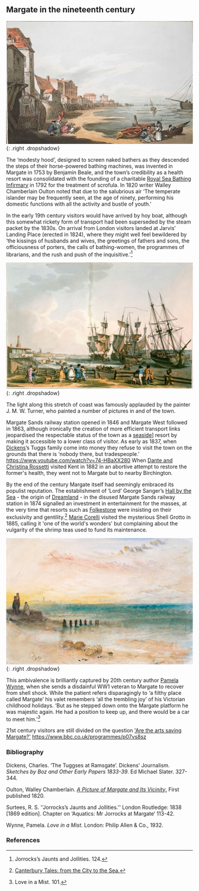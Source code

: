 <param ve-config style="article">

## Margate in the nineteenth century

![A view at Margate - ©The British Library Board](images/AViewatMargatemaps_k_top_17_4_d.jpg){: .right .dropshadow} 

The ‘modesty hood’, designed to screen naked bathers as they descended the steps of their horse-powered bathing machines, was invented in Margate in 1753 by Benjamin Beale, and the town’s credibility as a health resort was consolidated with the founding of a charitable [Royal Sea Bathing Infirmary](http://glorious-and-unknown.co.uk/margate-royal-sea-bathing-infirmary/) in 1792 for the treatment of scrofula. In 1820 writer Walley Chamberlain Oulton noted that due to the salubrious air ‘The temperate islander may be frequently seen, at the age of ninety, performing his domestic functions with all the activity and bustle of youth.’ 

In the early 19th century visitors would have arrived by hoy boat, although this somewhat rickety form of transport had been superseded by the steam packet by the 1830s. On arrival from London visitors landed at Jarvis’ Landing Place (erected in 1824), where they might well feel bewildered by ‘the kissings of husbands and wives, the greetings of fathers and sons, the officiousness of porters, the calls of bathing-women, the programmes of librarians, and the rush and push of the inquisitive.’[^ref1]

![Margate from the Parade - ©The British Library Board c11802-06 / Maps K.Top.17.4.e.](images/Margatefromtheparade.JPG){: .right .dropshadow}

The light along this stretch of coast was famously applauded by the painter J. M. W. Turner, who painted a number of pictures in and of the town.

Margate Sands railway station opened in 1846 and Margate West followed in 1863, although ironically the creation of more efficient transport links jeopardised the respectable status of the town as a [seaside](/19c/19c-seaside)] resort by making it accessible to a lower class of visitor. As early as 1837, when [Dickens](/dickens/dickens-biographyDickens)’s Tuggs family come into money they refuse to visit the town on the grounds that there is ‘nobody there, but tradespeople.’  https://www.youtube.com/watch?v=74-HBaXX280 When [Dante and Christina Rossetti](/19c/19c-rossetti-biographyDante_Christina_Rossetti) visited Kent in 1882 in an abortive attempt to restore the former's health, they went not to Margate but to nearby Birchington.

By the end of the century Margate itself had seemingly embraced its populist reputation. The establishment of ‘Lord’ George Sanger’s [Hall by the Sea](http://glorious-and-unknown.co.uk/margate-hall-by-the-sea/) - the origin of [Dreamland](https://www.youtube.com/watch?v=461nK7mazNo) - in the disused Margate Sands railway station in 1874 signalled an investment in entertainment for the masses, at the very time that resorts such as [Folkestone](19c/19c-folkestone) were insisting on their exclusivity and gentility.[^ref2] [Marie Corelli](http://jvc.oup.com/2015/07/20/alyson-hunt-an-unrecognised-memento-of-the-past/) visited the mysterious Shell Grotto in 1885, calling it 'one of the world's wonders' but complaining about the vulgarity of the shrimp teas used to fund its maintenance.

![Joseph Mallord William Turner, ‘A Distant View of Margate After Sunset’, c.1840, Tate (N05239), digital image © Tate released under Creative Commons CC-BY-NC-ND (3.0 Unported)](images/distantMargate.jpg){: .right .dropshadow} 

This ambivalence is brilliantly captured by 20th century author [Pamela Wynne](20c/20c-wynne-biography), when she sends a disdainful WW1 veteran to Margate to recover from shell shock. While the patient refers disparagingly to ‘a filthy place called Margate’  his valet remembers ‘all the trembling joy’ of his Victorian childhood holidays. ‘But as he stepped down onto the Margate platform he was majestic again. He had a position to keep up, and there would be a car to meet him.’[^ref3] 

21st century visitors are still divided on the question ['Are the arts saving Margate?'](https://www.bbc.co.uk/programmes/p07vs8sz) <param ve-video id="wizsp07vs8sz" title="Are the arts saving Margate"></var>
https://www.bbc.co.uk/programmes/p07vs8sz

 ### Bibliography

Dickens, Charles. ‘The Tuggses at Ramsgate’. Dickens’ Journalism. _Sketches by Boz and Other Early Papers 1833-39_. Ed Michael Slater. 327-344.

Oulton, Walley Chamberlain. [_A Picture of Margate and Its Vicinity_.](https://books.google.com.gh/books?id=ExEHAAAAQAAJ&printsec=frontcover#v=onepage&q&f=false) First published 1820.

Surtees, R. S. ''Jorrocks’s Jaunts and Jollities.'' London Routledge: 1838 [1869 edition]. Chapter on ‘Aquatics: Mr Jorrocks at Margate’ 113-42.

Wynne, Pamela. _Love in a Mist_. London: Philip Allen & Co., 1932.

### References

[^ref1]: Jorrocks’s Jaunts and Jollities. 124.
[^ref2]: [Canterbury Tales: from the City to the Sea.](https://www.youtube.com/watch?v=461nK7mazNo)
[^ref3]:  Love in a Mist. 101.

<!--stackedit_data:
eyJoaXN0b3J5IjpbNjI1OTM4MzU0XX0=
-->
